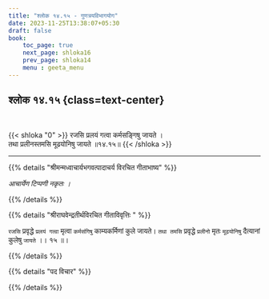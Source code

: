 ```yaml
---
title: "श्लोक १४.१५ - गुणत्रयविभागयोग"
date: 2023-11-25T13:38:07+05:30
draft: false
book:
    toc_page: true
    next_page: shloka16
    prev_page: shloka14
    menu : geeta_menu
---
```




## श्लोक १४.१५ {class=text-center}

<br/>

{{< shloka  "0"  >}}
रजसि प्रलयं गत्वा कर्मसङ्गिषु जायते ।   
तथा प्रलीनस्तमसि मूढयोनिषु जायते ॥१४.१५॥
{{< /shloka >}}

---


{{% details "श्रीमन्मध्वाचार्यभगवत्पादाचर्य विरचित  गीताभाष्य" %}}

*आचार्येण टिप्पणी नकृतः ।*

{{% /details %}}



{{% details "श्रीराघवेन्द्रतीर्थविरचित गीताविवृत्तिः " %}}

`रजसि` प्रवृद्धे `प्रलयं गत्वा` मृत्वा `कर्मसंगिषु` 
काम्यकर्मिणां कुले जायते। 
`तथा तमसि` प्रवृद्धे `प्रलीनो` मृतः `मूढयोनिषु` 
दैत्यानां कुलेषु `जायते` ।। १५ ॥।

{{% /details %}}



{{% details "पद विचार" %}}


{{% /details %}}
